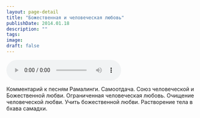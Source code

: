 ```yaml
---
layout: page-detail
title: "Божественная и человеческая любовь"
publishDate: 2014.01.18
description: ""
tags:
image:
draft: false
---
```


<audio title="2014.01.18 - Божественная и человеческая любовь.mp3" src="https://filer-api.advayta.org/v1.0/public/files/75736" controls=""></audio>

 Комментарий к песням Рамалинги. Самоотдача. Союз человеческой и Божественной любви. Ограниченная человеческая любовь. Очищение человеческой любви. Учить божественной любви. Растворение тела в бхава самадхи. 

  
